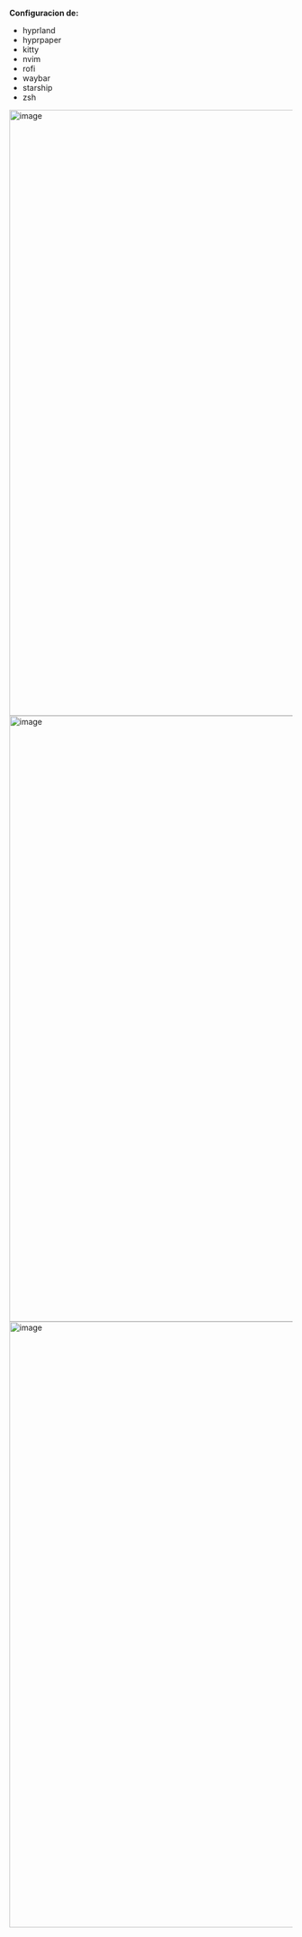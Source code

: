 **Configuracion de:**
- hyprland
- hyprpaper
- kitty
- nvim
- rofi
- waybar
- starship
- zsh
<img width="1915" height="1078" alt="image" src="https://github.com/user-attachments/assets/e41a496d-de97-49ba-864c-db2fe8e9ca9e" />
<img width="1915" height="1078" alt="image" src="https://github.com/user-attachments/assets/139fe6bf-2ade-45ab-ad31-aba1871858a5" />
<img width="1915" height="1078" alt="image" src="https://github.com/user-attachments/assets/764d5de3-3941-45a2-be13-816e3f24c3fc" />

